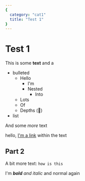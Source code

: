 ```yaml
---
{
  category: "cat1"
  title: "Test 1"
}
---
```

# Test 1
This is some **text**
and a

* bulleted
  * Hello
    * I'm 
    * Nested
      * Into
  * Lots
  * Of 
  * Depths (:tada:)
* list

And some _more_ text

hello, [I'm a link](https://www.google.com) within the text

## Part 2
A bit more text: `how is this`

I'm _**bold** and italic_ and normal again
